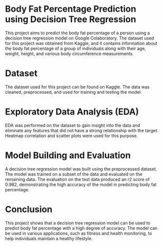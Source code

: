 # Body Fat Percentage Prediction using Decision Tree Regression
This project aims to predict the body fat percentage of a person using a decision tree regression model on Google Colaboratory. The dataset used for this project was obtained from Kaggle, and it contains information about the body fat percentage of a group of individuals along with their age, weight, height, and various body circumference measurements.

# Dataset
The dataset used for this project can be found on Kaggle. The data was cleaned, preprocessed, and used for training and testing the model.

# Exploratory Data Analysis (EDA)
EDA was performed on the dataset to gain insight into the data and eliminate any features that did not have a strong relationship with the target. Heatmap correlation and scatter plots were used for this purpose.

# Model Building and Evaluation
A decision tree regression model was built using the preprocessed dataset. The model was trained on a subset of the data and evaluated on the remaining data. The evaluation on the test data produced an r2 score of 0.982, demonstrating the high accuracy of the model in predicting body fat percentage.

# Conclusion
This project shows that a decision tree regression model can be used to predict body fat percentage with a high degree of accuracy. The model can be used in various applications, such as fitness and health monitoring, to help individuals maintain a healthy lifestyle.




